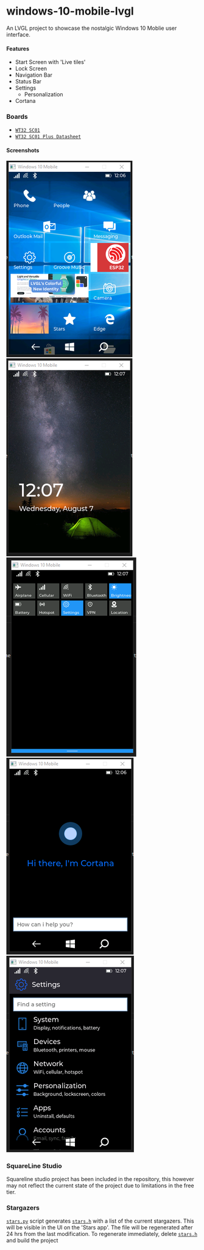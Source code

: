 
# windows-10-mobile-lvgl

An LVGL project to showcase the nostalgic Windows 10 Moblie user interface.


#### Features
- Start Screen with 'Live tiles'
- Lock Screen
- Navigation Bar
- Status Bar
- Settings 
    - Personalization
- Cortana

### Boards

- [`WT32 SC01`](resources/WT32-SC01-datasheet.pdf)
- [`WT32 SC01 Plus Datasheet`](resources/ZX3D50CE02S-USRC-4832+Datasheet.pdf)

#### Screenshots

![Start](screenshots/start.png?raw=true "start")
![Lockscreen](screenshots/lockscreen.png?raw=true "lockscreen")
![Panel](screenshots/panel.png?raw=true "panel")
![Cortana](screenshots/cortana.png?raw=true "cortana")
![Settings](screenshots/settings.png?raw=true "settings")



### SquareLine Studio

Squareline studio project has been included in the repository, this however may not reflect the current state of the project due to limitations in the free tier.

### Stargazers

[`stars.py`](support/stars.py) script generates [`stars.h`](src/ui/stars.h) with a list of the current stargazers. This will be visible in the UI on the 'Stars app'.
The file will be regenerated after 24 hrs from the last modification. To regenerate immediately, delete [`stars.h`](src/ui/stars.h) and build the project